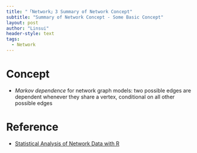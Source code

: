 ```yaml
---
title: "「Network」3 Summary of Network Concept"
subtitle: "Summary of Network Concept - Some Basic Concept"
layout: post
author: "Linsui"
header-style: text
tags:
  - Network
---
```


# Concept

- *Markov dependence* for network graph models: two possible edges are dependent whenever they share a vertex, conditional on all other possible edges  

# Reference

-  [Statistical Analysis of Network Data with R](https://www.springer.com/gp/book/9781493909834)